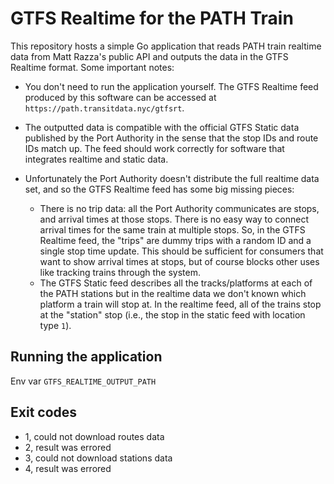 # GTFS Realtime for the PATH Train

This repository hosts a simple Go application
that reads PATH train realtime data from Matt Razza's public API
and outputs the data in the GTFS Realtime format.
Some important notes:

- You don't need to run the application yourself.
    The GTFS Realtime feed produced by this software can be accessed at `https://path.transitdata.nyc/gtfsrt`.

- The outputted data is compatible with the official GTFS Static data published by the Port Authority
    in the sense that the stop IDs and route IDs match up.
    The feed should work correctly for software that integrates realtime and static data.

- Unfortunately the Port Authority doesn't distribute the full realtime data set, and so the GTFS
  Realtime feed has some big missing pieces:
  - There is no trip data: all the Port Authority communicates are stops, and arrival times at those stops.
    There is no easy way to connect arrival times for the same train at multiple stops.
    So, in the GTFS Realtime feed, the "trips" are dummy trips with a random ID and a single 
    stop time update. This should be sufficient for consumers that want to show arrival times at stops,
    but of course blocks other uses like tracking trains through the system.
  - The GTFS Static feed describes all the tracks/platforms at each of the PATH stations
    but in the realtime data we don't known which platform a train will stop at.
    In the realtime feed, all of the trains stop at the "station" stop (i.e., the stop in the static
    feed with location type `1`).

## Running the application

Env var `GTFS_REALTIME_OUTPUT_PATH`

## Exit codes

- 1, could not download routes data
- 2, result was errored
- 3, could not download stations data
- 4, result was errored
